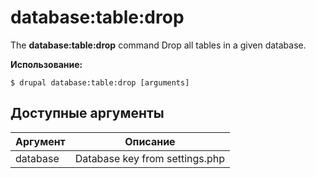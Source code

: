 # database:table:drop
The **database:table:drop** command Drop all tables in a given database.

**Использование:**
```
$ drupal database:table:drop [arguments] 
```

## Доступные аргументы
Аргумент | Описание
---------|-------------
database | Database key from settings.php
